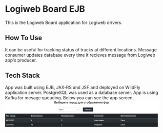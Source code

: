 # Logiweb Board EJB
This is the Logiweb Board application for Logiweb drivers.
## How To Use
It can be useful for tracking status of trucks at different locations. Message consumer updates database every time it recieves message from Logiweb app's producer.
## Tech Stack
App was built using EJB, JAX-RS and JSF and deployed on WildFly application server. PostgreSQL was used as a database server. App is using Kafka for mesage queueing.
Below you can see the app screen.
![alt text](https://github.com/ChpokHead/Logiweb-Board-EJB/blob/master/screen.png "app screen")
